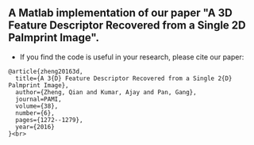 ## A Matlab implementation of our paper "A 3D Feature Descriptor Recovered from a Single 2D Palmprint Image". <br>
- If you find the code is useful in your research, please cite our paper: <br>


```
@article{zheng20163d,
  title={A 3{D} Feature Descriptor Recovered from a Single 2{D} Palmprint Image},
  author={Zheng, Qian and Kumar, Ajay and Pan, Gang},
  journal=PAMI,
  volume={38},
  number={6},
  pages={1272--1279},
  year={2016}
}<br>
```

